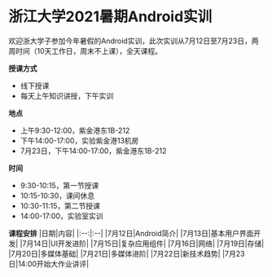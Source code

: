 # 浙江大学2021暑期Android实训
欢迎浙大学子参加今年暑假的Android实训，此次实训从7月12日至7月23日，两周时间（10天工作日，周末不上课），全天课程。

**授课方式**
* 线下授课
* 每天上午知识讲授，下午实训

**地点**
* 上午9:30-12:00，紫金港东1B-212
* 下午14:00-17:00，实验紫金港13机房
* 7月23日，下午14:00-17:00，紫金港东1B-212

**时间**
* 9:30-10:15，第一节授课
* 10:15-10:30，课间休息
* 10:30-11:15，第二节授课
* 14:00-17:00，实验室实训

**课程安排**
|日期|内容|
|:--:|:--|
|7月12日|Android简介|
|7月13日|基本用户界面开发|
|7月14日|UI开发进阶|
|7月15日|复杂应用组件|
|7月16日|网络|
|7月19日|存储|
|7月20日|多媒体基础|
|7月21日|多媒体进阶|
|7月22日|新技术趋势|
|7月23日|14:00开始大作业讲评|
